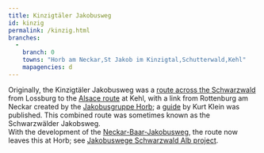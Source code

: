 ```yaml
---
title: Kinzigtäler Jakobusweg
id: kinzig
permalink: /kinzig.html
branches:
  -
    branch: 0
    towns: "Horb am Neckar,St Jakob im Kinzigtal,Schutterwald,Kehl"
    mapagencies: d
---
```


Originally, the Kinzigtäler Jakobusweg was a [route across the Schwarzwald][0] from Lossburg to the [Alsace route][1] at Kehl, with a link from Rottenburg am Neckar created by the [Jakobusgruppe Horb][2]; a [guide][3] by Kurt Klein was published. This combined route was sometimes known as the Schwarzwälder Jakobsweg.  
With the development of the [Neckar-Baar-Jakobusweg][4], the route now leaves this at Horb; see [Jakobuswege Schwarzwald Alb project][5].

[0]: http://www.jakobusfreunde.de/
[1]: strasbourg.html
[2]: http://people.freenet.de/Jakobusgruppe.Horb/Aktuell.htm
[3]: http://www.amazon.de/exec/obidos/ASIN/3878852789/europaischefe-21
[4]: neckar.html
[5]: http://www.jakobuswege-schwarzwald-alb.de/pilgerwege/kinzigtaeler-jakobusweg/